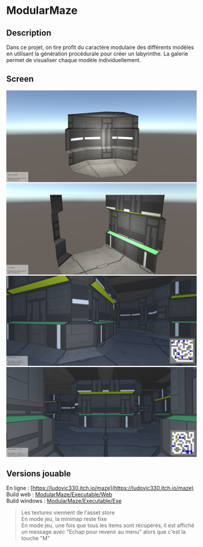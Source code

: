 # ModularMaze

## Description
Dans ce projet, on tire profit du caractère modulaire des différents modèles en utilisant la génération procédurale pour créer un labyrinthe.
La galerie permet de visualiser chaque modèle individuellement.

## Screen
![](./Images/Capture1.PNG)
![](./Images/Capture2.PNG)
![](./Images/Capture3.PNG)
![](./Images/Capture4.PNG)

## Versions jouable
En ligne : [https://ludovic330.itch.io/maze](https://ludovic330.itch.io/maze)  
Build web : [ModularMaze/Executable/Web](https://github.com/ludovicmantovani/ModularMaze/tree/main/Executable/Web)  
Build windows : [ModularMaze/Executable/Exe](https://github.com/ludovicmantovani/ModularMaze/tree/main/Executable/Exe)  

> Les textures viennent de l'asset store  
> En mode jeu, la minimap reste fixe  
> En mode jeu, une fois que tous les items sont récupérés, il est affiché un message avec "Echap pour revenir au menu" alors que c'est la touche "M"